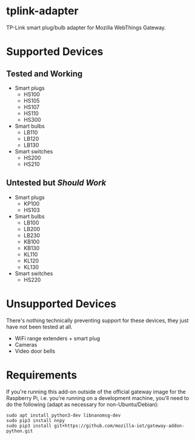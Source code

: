# tplink-adapter

TP-Link smart plug/bulb adapter for Mozilla WebThings Gateway.

# Supported Devices

## Tested and Working

* Smart plugs
    * HS100
    * HS105
    * HS107
    * HS110
    * HS300
* Smart bulbs
    * LB110
    * LB120
    * LB130
* Smart switches
    * HS200
    * HS210

## Untested but _Should Work_

* Smart plugs
    * KP100
    * HS103
* Smart bulbs
    * LB100
    * LB200
    * LB230
    * KB100
    * KB130
    * KL110
    * KL120
    * KL130
* Smart switches
    * HS220

# Unsupported Devices

There's nothing technically preventing support for these devices, they just have not been tested at all.

* WiFi range extenders + smart plug
* Cameras
* Video door bells

# Requirements

If you're running this add-on outside of the official gateway image for the Raspberry Pi, i.e. you're running on a development machine, you'll need to do the following (adapt as necessary for non-Ubuntu/Debian):

```
sudo apt install python3-dev libnanomsg-dev
sudo pip3 install nnpy
sudo pip3 install git+https://github.com/mozilla-iot/gateway-addon-python.git
```
